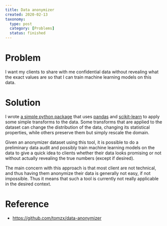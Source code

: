```yaml
---
title: Data anonymizer
created: 2020-02-13
taxonomy:
  type: post
  category: [Problems]
  status: finished
---
```


# Problem
I want my clients to share with me confidential data without revealing what the exact values are so that I can train machine learning models on this data.

# Solution
I wrote [a simple python package](https://github.com/tomzx/data-anonymizer) that uses [pandas](https://pandas.pydata.org/) and [scikit-learn](https://scikit-learn.org/stable/) to apply some simple transforms to the data. Some transforms that are applied to the dataset can change the distribution of the data, changing its statistical properties, while others preserve them but simply rescale the domain.

Given an anonymizer dataset using this tool, it is possible to do a preliminary data audit and possibly train machine learning models on the data to give a quick idea to clients whether their data looks promising or not without actually revealing the true numbers (except if desired).

The main concern with this approach is that most client are not technical, and thus having them anonymize their data is generally not easy, if not impossible. Thus it means that such a tool is currently not really applicable in the desired context.

# Reference
* https://github.com/tomzx/data-anonymizer

